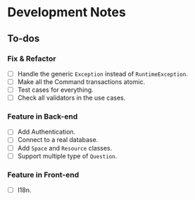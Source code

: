 # Development Notes

## To-dos

### Fix & Refactor

- [ ] Handle the generic `Exception` instead of `RuntimeException`.
- [ ] Make all the Command transactions atomic.
- [ ] Test cases for everything.
- [ ] Check all validators in the use cases.

### Feature in Back-end

- [ ] Add Authentication.
- [ ] Connect to a real database.
- [ ] Add `Space` and `Resource` classes.
- [ ] Support multiple type of `Question`.

### Feature in Front-end

- [ ] I18n.
